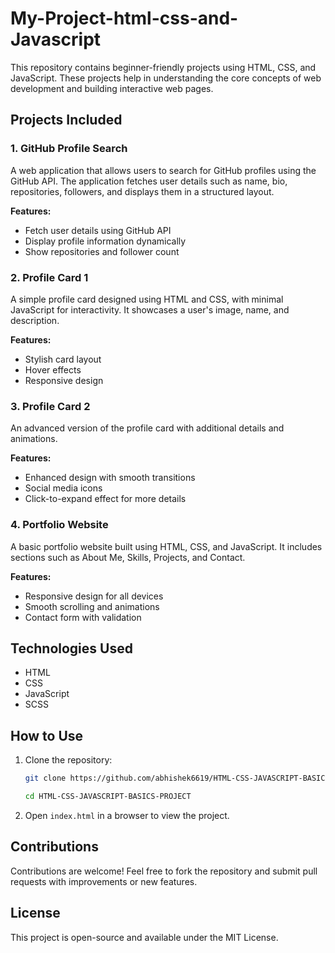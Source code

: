 # My-Project-html-css-and-Javascript

This repository contains beginner-friendly projects using HTML, CSS, and JavaScript. These projects help in understanding the core concepts of web development and building interactive web pages.

## Projects Included

### 1. GitHub Profile Search

A web application that allows users to search for GitHub profiles using the GitHub API. The application fetches user details such as name, bio, repositories, followers, and displays them in a structured layout.

**Features:**

- Fetch user details using GitHub API
- Display profile information dynamically
- Show repositories and follower count

### 2. Profile Card 1

A simple profile card designed using HTML and CSS, with minimal JavaScript for interactivity. It showcases a user's image, name, and description.

**Features:**

- Stylish card layout
- Hover effects
- Responsive design

### 3. Profile Card 2

An advanced version of the profile card with additional details and animations.

**Features:**

- Enhanced design with smooth transitions
- Social media icons
- Click-to-expand effect for more details

### 4. Portfolio Website

A basic portfolio website built using HTML, CSS, and JavaScript. It includes sections such as About Me, Skills, Projects, and Contact.

**Features:**

- Responsive design for all devices
- Smooth scrolling and animations
- Contact form with validation

## Technologies Used

- HTML
- CSS
- JavaScript
- SCSS

## How to Use

1. Clone the repository:

   ```bash
   git clone https://github.com/abhishek6619/HTML-CSS-JAVASCRIPT-BASICS-PROJECT.git

   cd HTML-CSS-JAVASCRIPT-BASICS-PROJECT
   ```

2. Open `index.html` in a browser to view the project.

## Contributions

Contributions are welcome! Feel free to fork the repository and submit pull requests with improvements or new features.

## License

This project is open-source and available under the MIT License.
